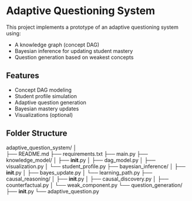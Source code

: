 # Adaptive Questioning System

This project implements a prototype of an adaptive questioning system using:
- A knowledge graph (concept DAG)
- Bayesian inference for updating student mastery
- Question generation based on weakest concepts

## Features
- Concept DAG modeling
- Student profile simulation
- Adaptive question generation
- Bayesian mastery updates
- Visualizations (optional)

## Folder Structure

adaptive_question_system/ 
│   
├── README.md 
├── requirements.txt 
├── main.py 
├── knowledge_model/ 
│   ├── __init__.py 
│   ├── dag_model.py 
│   ├── visualization.py 
│   └── student_profile.py 
├── bayesian_inference/ 
│   ├── __init__.py 
│   ├── bayes_update.py 
│   └── learning_path.py 
├── causal_reasoning/ 
│   ├── __init__.py 
│   ├── causal_discovery.py 
│   ├── counterfactual.py 
│   └── weak_component.py 
└── question_generation/ 
    ├── __init__.py 
    └── adaptive_question.py



